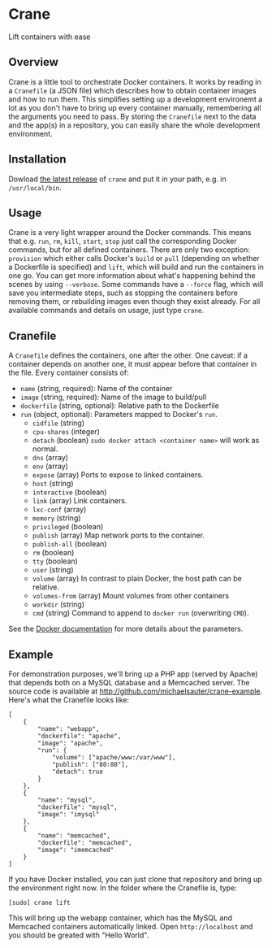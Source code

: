 # Crane
Lift containers with ease

## Overview
Crane is a little tool to orchestrate Docker containers. It works by reading in a `Cranefile` (a JSON file) which describes how to obtain container images and how to run them. This simplifies setting up a development environemt a lot as you don't have to bring up every container manually, remembering all the arguments you need to pass. By storing the `Cranefile` next to the data and the app(s) in a repository, you can easily share the whole development environment.

## Installation
Dowload [the latest release](https://github.com/michaelsauter/crane/releases/download/v0.3.0/crane) of `crane` and put it in your path, e.g. in `/usr/local/bin`.

## Usage
Crane is a very light wrapper around the Docker commands. This means that e.g. `run`, `rm`, `kill`, `start`, `stop` just call the corresponding Docker commands, but for all defined containers. There are only two exception: `provision` which either calls Docker's `build` or `pull` (depending on whether a Dockerfile is specified) and `lift`, which will build and run the containers in one go.
You can get more information about what's happening behind the scenes by using `--verbose`.
Some commands have a `--force` flag, which will save you intermediate steps, such as stopping the containers before removing them, or rebuilding images even though they exist already.
For all available commands and details on usage, just type `crane`.

## Cranefile
A `Cranefile` defines the containers, one after the other. One caveat: if a container depends on another one, it must appear before that container in the file.
Every container consists of:

* `name` (string, required): Name of the container
* `image` (string, required): Name of the image to build/pull
* `dockerfile` (string, optional): Relative path to the Dockerfile
* `run` (object, optional): Parameters mapped to Docker's `run`.
	* `cidfile` (string)
	* `cpu-shares` (integer)
  * `detach` (boolean) `sudo docker attach <container name>` will work as normal.
  * `dns` (array)
  * `env` (array)
  * `expose` (array) Ports to expose to linked containers.
  * `host` (string)
  * `interactive` (boolean)
  * `link` (array) Link containers.
  * `lxc-conf` (array)
  * `memory` (string)
  * `privileged` (boolean)
  * `publish` (array) Map network ports to the container.
  * `publish-all` (boolean)
  * `rm` (boolean)
  * `tty` (boolean)
  * `user` (string)
  * `volume` (array) In contrast to plain Docker, the host path can be relative.
  * `volumes-from` (array) Mount volumes from other containers
  * `workdir` (string)
  * `cmd` (string) Command to append to `docker run` (overwriting `CMD`).

See the [Docker documentation](http://docs.docker.io/en/latest/reference/commandline/cli/#run) for more details about the parameters.

## Example
For demonstration purposes, we'll bring up a PHP app (served by Apache) that depends both on a MySQL database and a Memcached server. The source code is available at http://github.com/michaelsauter/crane-example. Here's what the Cranefile looks like:

```
[
	{
		"name": "webapp",
		"dockerfile": "apache",
		"image": "apache",
		"run": {
			"volume": ["apache/www:/var/www"],
			"publish": ["80:80"],
			"detach": true
		}
	},
	{
		"name": "mysql",
		"dockerfile": "mysql",
		"image": "imysql"
	},
	{
		"name": "memcached",
		"dockerfile": "memcached",
		"image": "imemcached"
	}
]
```
If you have Docker installed, you can just clone that repository and bring up the environment right now.
In the folder where the Cranefile is, type:

```
[sudo] crane lift
```

This will bring up the webapp container, which has the MySQL and Memcached containers automatically linked. Open `http://localhost` and you should be greated with "Hello World".
